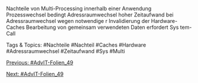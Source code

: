 Nachteile von Multi-Processing innerhalb einer Anwendung
Prozesswechsel bedingt Adressraumwechsel
hoher Zeitaufwand bei Adressraumwechsel wegen notwendige r Invalidierung
der Hardware-Caches
Bearbeitung von gemeinsam verwendeten Daten erfordert Sys tem-Call

   Tags & Topics:
   #Nachteile
   #Nachteil
   #Caches
   #Hardware
   #Adressraumwechsel
   #Zeitaufwand
   #Sys
   #Multi

[Previous: #AdvIT-Folien_49](AdvIT-Folien_49.md)

[Next: #AdvIT-Folien_49](AdvIT-Folien_49.md)